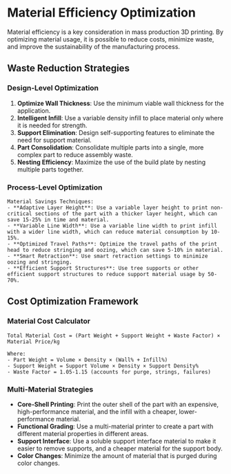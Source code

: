 # Material Efficiency Optimization

Material efficiency is a key consideration in mass production 3D printing. By optimizing material usage, it is possible to reduce costs, minimize waste, and improve the sustainability of the manufacturing process.

## Waste Reduction Strategies

### Design-Level Optimization
1. **Optimize Wall Thickness**: Use the minimum viable wall thickness for the application.
2. **Intelligent Infill**: Use a variable density infill to place material only where it is needed for strength.
3. **Support Elimination**: Design self-supporting features to eliminate the need for support material.
4. **Part Consolidation**: Consolidate multiple parts into a single, more complex part to reduce assembly waste.
5. **Nesting Efficiency**: Maximize the use of the build plate by nesting multiple parts together.

### Process-Level Optimization
```
Material Savings Techniques:
- **Adaptive Layer Height**: Use a variable layer height to print non-critical sections of the part with a thicker layer height, which can save 15-25% in time and material.
- **Variable Line Width**: Use a variable line width to print infill with a wider line width, which can reduce material consumption by 10-15%.
- **Optimized Travel Paths**: Optimize the travel paths of the print head to reduce stringing and oozing, which can save 5-10% in material.
- **Smart Retraction**: Use smart retraction settings to minimize oozing and stringing.
- **Efficient Support Structures**: Use tree supports or other efficient support structures to reduce support material usage by 50-70%.
```

## Cost Optimization Framework

### Material Cost Calculator
```
Total Material Cost = (Part Weight + Support Weight + Waste Factor) × Material Price/kg

Where:
- Part Weight = Volume × Density × (Wall% + Infill%)
- Support Weight = Support Volume × Density × Support Density%
- Waste Factor = 1.05-1.15 (accounts for purge, strings, failures)
```

### Multi-Material Strategies
- **Core-Shell Printing**: Print the outer shell of the part with an expensive, high-performance material, and the infill with a cheaper, lower-performance material.
- **Functional Grading**: Use a multi-material printer to create a part with different material properties in different areas.
- **Support Interface**: Use a soluble support interface material to make it easier to remove supports, and a cheaper material for the support body.
- **Color Changes**: Minimize the amount of material that is purged during color changes.
